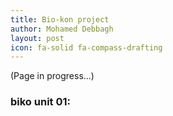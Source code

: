 ```yaml
---
title: Bio-kon project
author: Mohamed Debbagh
layout: post
icon: fa-solid fa-compass-drafting
---
```

(Page in progress...)

### biko unit 01: